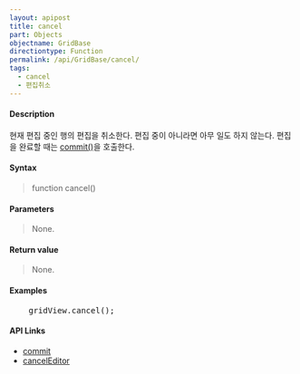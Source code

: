 ```yaml
---
layout: apipost
title: cancel
part: Objects
objectname: GridBase
directiontype: Function
permalink: /api/GridBase/cancel/
tags:
  - cancel
  - 편집취소
---
```



#### Description

 현재 편집 중인 행의 편집을 취소한다. 편집 중이 아니라면 아무 일도 하지 않는다. 편집을 완료할 때는 [commit()](/api/GridBase/commit)을 호출한다.

#### Syntax

> function cancel()

#### Parameters

> None.

#### Return value

> None.

#### Examples 

<pre class="prettyprint">
    gridView.cancel();
</pre>

#### API Links

* [commit](/api/GridBase/commit)
* [cancelEditor](/api/GridBase/cancelEditor)